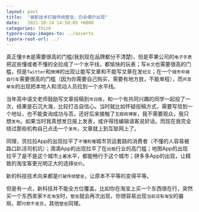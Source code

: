```yaml
---
layout: post
title:  "被新技术打破传统壁垒，仍会偶尔出现"
date:   2021-10-14 14:50:05 +0800
categories: think
typora-copy-images-to: ../asserts
typora-root-url: ../
---
```


真正懂`手表`是需要很高的门槛(我到现在品牌都分不清楚)，但是苹果公司的`电子手表`把这些懂或者不懂的全拉成了一个水平线，都愉快的玩表；写`长文`也需要很高的门槛，但是`Twitter`和`微博`的出现让能写文章和不能写文章在发`短文`；在一个`城市中骑自行车`需要很高的门槛（因为你需要自己购买，需要有地方放，不能单程），而`共享单车`的出现把本地人和流动人员拉到一个水平线。

当年高中语文老师鼓励写文章投稿到`市日报`，和一个有共同兴趣的同学一起投了一次，结果是石沉大海，比较打击自信心。当时就比如怀疑投稿方式，需要写信到一个地址，也不能查询成功与否。还好后来接触了`互联网博客`，我不需要观众，我只想`发布`。如果当时我真想发日报上发表，或许得找编辑请客说好话。而现在我完全绕过那些机构自己点击一个`发布`，文章就上到互联网上了。

同理，货拉拉App的出现拉平了`不懂和懂`城市货运套路的消费者（不懂的人容易被路口趴活司机坑）；滴滴App的出现拉平了在`出租`行业的高门槛；地图App的出现拉平了是不是这个城市`土著`水平，都能畅行于这个城市；拼多多App的出现，让精致的淘宝客更光明正大的选择`低价`。

新的科技技术向来都是`打破传统壁垒`，让原本不平等的变得平等。

但是有一点，新科技并不能全方位覆盖，比如你在淘宝上买一个东西很在行，突然买一个东西卖家`不走淘宝`时，`壁垒`就会再次出现，你很容易出现`当前没有淘宝`的骗局，即`付款不发货`，其他`壁垒`同理。
